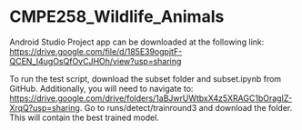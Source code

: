 # CMPE258_Wildlife_Animals
Android Studio Project app can be downloaded at the following link: https://drive.google.com/file/d/185E39ogpjtF-QCEN_I4ugOsQfOvCJHOh/view?usp=sharing

To run the test script, download the subset folder and subset.ipynb from GitHub. Additionally, you will need to navigate to: https://drive.google.com/drive/folders/1aBJwrUWtbxX4z5XRAGC1bOragIZ-XrqQ?usp=sharing. Go to runs/detect/trainround3 and download the folder. This will contain the best trained model.
